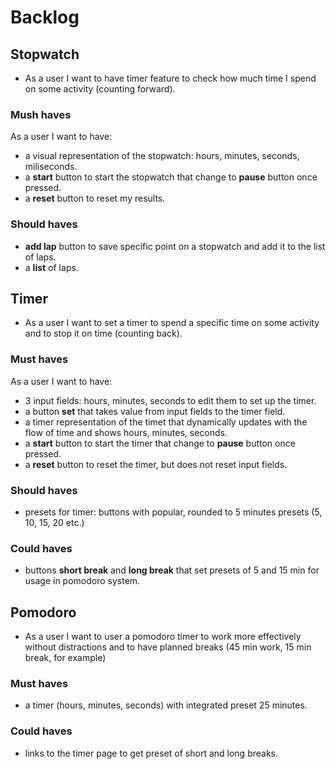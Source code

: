 # Backlog

## Stopwatch

- As a user I want to have timer feature to check how much time I spend on some activity (counting forward).

### Mush haves

As a user I want to have:

- a visual representation of the stopwatch: hours, minutes, seconds, miliseconds.
- a **start** button to start the stopwatch that change to **pause** button once pressed.
- a **reset** button to reset my results.

### Should haves

- **add lap** button to save specific point on a stopwatch and add it to the list of laps.
- a **list** of laps.

## Timer

- As a user I want to set a timer to spend a specific time on some activity and to stop it on time (counting back).

### Must haves

As a user I want to have:

- 3 input fields: hours, minutes, seconds to edit them to set up the timer.
- a button **set** that takes value from input fields to the timer field.
- a timer representation of the timet that dynamically updates with the flow of time and shows hours, minutes, seconds.
- a **start** button to start the timer that change to **pause** button once pressed.
- a **reset** button to reset the timer, but does not reset input fields.

### Should haves

- presets for timer: buttons with popular, rounded to 5 minutes presets (5, 10, 15, 20 etc.)

### Could haves

- buttons **short break** and **long break** that set presets of 5 and 15 min for usage in pomodoro system.

## Pomodoro

- As a user I want to user a pomodoro timer to work more effectively without distractions and to have planned breaks (45 min work, 15 min break, for example)

### Must haves

- a timer (hours, minutes, seconds) with integrated preset 25 minutes.

### Could haves

- links to the timer page to get preset of short and long breaks.
